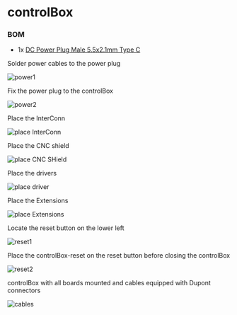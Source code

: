 # controlBox

### BOM
* 1x [DC Power Plug Male 5.5x2.1mm Type C](https://www.aliexpress.com/item/1005003324016159.html)

Solder power cables to the power plug

![power1](/controlBox/power1.jpg)

Fix the power plug to the controlBox

![power2](/controlBox/power2.jpg)

Place the InterConn

![place InterConn](/controlBox/place%20InterConn.jpg)

Place the CNC shield

![place CNC SHield](/controlBox/place%20CNC%20SHield.jpg)

Place the drivers

![place driver](/controlBox/place%20driver.jpg)

Place the Extensions

![place Extensions](/controlBox/place%20Extensions.jpg)

Locate the reset button on the lower left

![reset1](/controlBox/reset1.jpg)

Place the controlBox-reset on the reset button before closing the controlBox

![reset2](/controlBox/reset2.jpg)

controlBox with all boards mounted and cables equipped with Dupont connectors

![cables](/controlBox/cables.jpg)
